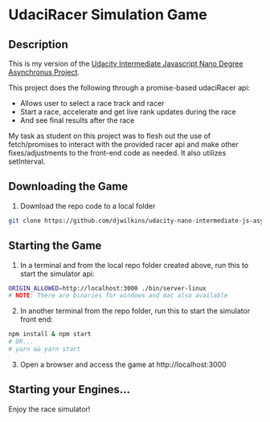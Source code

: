 # UdaciRacer Simulation Game

## Description

This is my version of the [Udacity Intermediate Javascript Nano Degree Asynchronus Project](https://github.com/udacity/nd032-c3-asynchronous-programming-with-javascript-project-starter).

This project does the following through a promise-based udaciRacer api:

* Allows user to select a race track and racer
* Start a race, accelerate and get live rank updates during the race
* And see final results after the race

My task as student on this project was to flesh out the use of fetch/promises to interact with the provided racer api and make other fixes/adjustments to the front-end code as needed.  It also utilizes setInterval.



## Downloading the Game

1. Download the repo code to a local folder

```bash
git clone https://github.com/djwilkins/udacity-nano-intermediate-js-async
```

## Starting the Game

1. In a terminal and from the local repo folder created above, run this to start the simulator api:

```bash
ORIGIN_ALLOWED=http://localhost:3000 ./bin/server-linux
# NOTE: There are binaries for windows and mac also available  
```
2. In another terminal from the repo folder, run this to start the simulator front end:

```bash
npm install & npm start
# OR...
# yarn && yarn start
```

3. Open a browser and access the game at http://localhost:3000

## Starting your Engines...

Enjoy the race simulator!